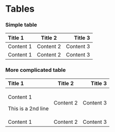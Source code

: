 # Tables

### Simple table

| Title 1 | Title 2 | Title 3 |
| :--- | :---: | ---: |
| Content 1 | Content 2 | Content 3 |
| Content 1 | Content 2 | Content 3 |

### More complicated table

<table>
  <thead>
    <tr>
      <th style="text-align:left">Title 1</th>
      <th style="text-align:center">Title 2</th>
      <th style="text-align:right">Title 3</th>
    </tr>
  </thead>
  <tbody>
    <tr>
      <td style="text-align:left">
        <p>Content 1</p>
        <p>This is a 2nd line</p>
      </td>
      <td style="text-align:center">Content 2</td>
      <td style="text-align:right">Content 3</td>
    </tr>
    <tr>
      <td style="text-align:left">Content 1</td>
      <td style="text-align:center">Content 2</td>
      <td style="text-align:right">Content 3</td>
    </tr>
  </tbody>
</table>


